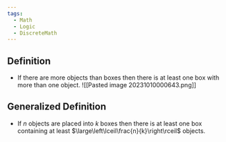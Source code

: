 ```yaml
---
tags:
  - Math
  - Logic
  - DiscreteMath
---
```

## Definition
- If there are more objects than boxes then there is at least one box with more than one object.
![[Pasted image 20231010000643.png]]
## Generalized Definition
- If $n$ objects are placed into $k$ boxes then there is at least one box containing at least $\large\left\lceil\frac{n}{k}\right\rceil$ objects.